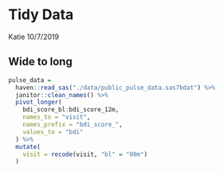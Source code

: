 Tidy Data
================
Katie
10/7/2019

## Wide to long

``` r
pulse_data = 
  haven::read_sas("./data/public_pulse_data.sas7bdat") %>% 
  janitor::clean_names() %>% 
  pivot_longer(
    bdi_score_bl:bdi_score_12m, 
    names_to = "visit", 
    names_prefix = "bdi_score_", 
    values_to = "bdi"
  ) %>% 
  mutate(
    visit = recode(visit, "bl" = "00m")
  )
```
